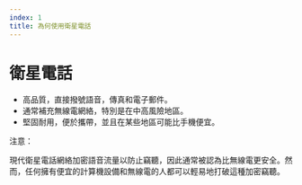 ```yaml
---
index: 1
title: 為何使用衛星電話
---
```

# 衛星電話

*   高品質，直接撥號語音，傳真和電子郵件。
*   通常補充無線電網絡，特別是在中高風險地區。
*   堅固耐用，便於攜帶，並且在某些地區可能比手機便宜。

注意：

現代衛星電話網絡加密語音流量以防止竊聽，因此通常被認為比無線電更安全。然而，任何擁有便宜的計算機設備和無線電的人都可以輕易地打破這種加密竊聽。